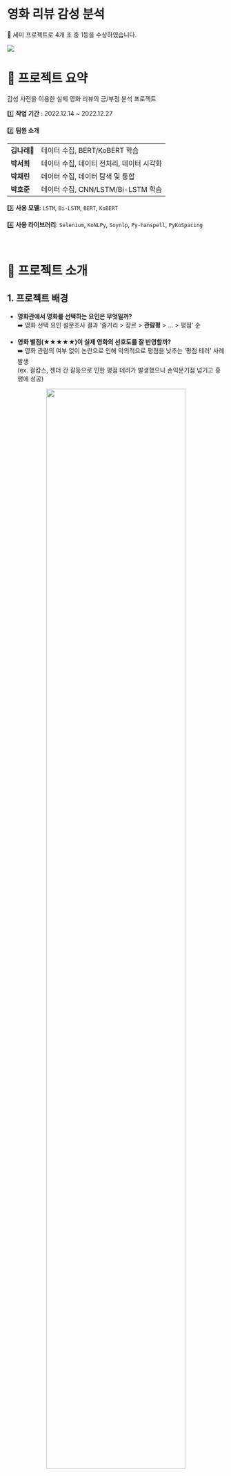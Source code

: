 # 영화 리뷰 감성 분석
📢 세미 프로젝트로 4개 조 중 1등을 수상하였습니다.

<img src="./images/thumbnail.png">

<br>

# 🎯 프로젝트 요약
감성 사전을 이용한 실제 영화 리뷰의 긍/부정 분석 프로젝트   

1️⃣ **작업 기간** : 2022.12.14 ~ 2022.12.27   

2️⃣ **팀원 소개** 

<table>
    <tr>
        <td><b>김나래🤠</b></td>
        <td>데이터 수집, BERT/KoBERT 학습</td>
    </tr>
    <tr>
        <td><b>박서희</b></td>
        <td>데이터 수집, 데이티 전처리, 데이터 시각화</td>
    </tr>
    <tr>
        <td><b>박채린</b></td>
        <td>데이터 수집, 데이터 탐색 및 통합</td>
    </tr>
    <tr>
        <td><b>박호준</b></td>
        <td>데이터 수집, CNN/LSTM/Bi-LSTM 학습</td>
    </tr>
</table>

3️⃣ **사용 모델**: `LSTM`, `Bi-LSTM`, `BERT`, `KoBERT`   

4️⃣ **사용 라이브러리**: `Selenium`, `KoNLPy`, `Soynlp`, `Py-hanspell`, `PyKoSpacing`

<br>

# 📔 프로젝트 소개
## 1. 프로젝트 배경
* **영화관에서 영화를 선택하는 요인은 무엇일까?**    
    ➡️ 영화 선택 요인 설문조사 결과 ‘줄거리 > 장르 > **관람평** > ... > 평점’ 순<br>

* **영화 별점(★★★★★)이 실제 영화의 선호도를 잘 반영할까?**    
    ➡️ 영화 관람의 여부 없이 논란으로 인해 악의적으로 평점을 낮추는 ‘평점 테러’ 사례 발생<br>
    (ex. 걸캅스, 젠더 간 갈등으로 인한 평점 테러가 발생했으나 손익분기점 넘기고 흥행에 성공)

<div align="center">
    <img src="./images/image1.png" width="80%">
</div>

### ***영화 리뷰에 대한 긍/부정 분석으로 영화의 선호도를 한 눈에 파악할 수 있게 하는 것이 어떨까?***

<br>

## 2. 프로젝트 목표
* 영화 리뷰의 긍/부정 분류를 통해 기존의 영화 평점의 신뢰성 파악
* 영화 리뷰의 긍/부정 분류를 통해 제공할 수 있는 서비스 탐색

<br>

## 3. 프로젝트 과정
### 1️⃣ 데이터 수집

- 영화관입장권 통합전산망(KOBIS)의 ‘역대 박스오피스 TOP100 영화’ 추출
- NAVER, DAUM, WATCHAPEDIA 사이트의 리뷰를 각 영화당 500개씩 Selenium으로 크롤링
- **❗이슈1❗ 제작연도와 개봉연도**   
    **: 영화 제목 검색 시 사이트마다 제작연도와 개봉연도가 혼동되어 검색되지 않는 문제 발생**   
    **➡️ 대조 작업 후 문제의 부분을 수기로 수정하여 진행**
    

### 2️⃣ 형태소 분석(Okt + Soynlp)

- Okt 형태소 분석기를 통한 형태소 분석 + Soynlp를 통한 신조어 추출
- **❗이슈2❗ 맞춤법, 띄어쓰기, 변칙어, 신조어 문제**
    - **가볍게 쓰는 리뷰의 특성 상 기존의 문법을 무시하는 리뷰가 다수 발생**
    - **제대로 형태소 분석이 되지 않는 문제가 발생** 

    **➡️ Py-hanspell(맞춤법), PyKoSpacing(띄어쓰기)를 통해 문장의 완성도를 높인 후 진행**   
    **➡️ soynlp를 통해 신조어를 추출하고 Okt 사전에 등록하여 신조어 문제를 해결**

### 3️⃣ 감성점수 계산
- KNU 감성사전을 통한 감성 점수 계산
(긍정: 감성점수 > 0 | 중립 : 감성점수 = 0 | 부정: 감성점수 < 0)
- **❗이슈3❗ 감성사전과 영화의 긍/부정 요소 혼동**   
    **: 범죄, 살인, 눈물 등 영화의 줄거리와 관련된 키워드가 감성점수에 포함되는 경우가 발생**   
    **➡️ 수작업으로 줄거리와 연관성이 높은 단어를 감성 사전에서 제외(ex. 슬프다)**

<div align="center">
    <img src="./images/image2.png" width="80%">
</div>

### 4️⃣ 모델 학습(CNN, LSTM, Bi-LSTM, BERT, KoBERT)
- **Accuracy 기준** : BERT > KoBERT > CNN > LSTM > Bi-LSTM
- Transformer 이후의 모델이 더 우수함을 확인
- 시간 비용적인 측면에서는 KoBERT가 BERT보다 우수함을 확인

<div align="center">
    <img src="./images/image3.png" width="30%">&nbsp;&nbsp;&nbsp;
    <img src="./images/image4.png" width="50%">
</div>

<br>

## 4. 프로젝트 결과

### 1️⃣ 영화 평점과 별점의 관계 분석
- 평점이 긍정이지만 감성 점수에서 부정 / 중립인 건수가 많은 것으로 확인되었다.    
    ➡️ **실제 느낀 것보다 평점을 더 후하게 준다고 해석할 수 있다.**

<div align="center">
    <img src="./images/image5.png" width="50%">
</div>

### 2️⃣ 서비스 연결

- 긍/부정 분석을 통해 고객의 실제 영화에 대한 긍/부정 정도를 파악하여 정확한 추천 시스템을 연결할 수 있다.
- 선호도가 비슷한 고객들을 그룹으로 묶어 각 그룹마다 맞춤형 마케팅 전략을 수립할 수 있다.
- 고객의 선호도에 맞는 새로운 영화를 효율적으로 선택할 수 있다.

### 3️⃣ 프로젝트의 한계
* ‘영화’라는 도메인에 다양한 줄거리가 있기 때문에 부정적인 줄거리와 부정적인 평을 구분하는 데 있어 추가적인 분석이 필요하다.
* 긍/부정이 모두 담긴 문장의 경우 긍정과 분류 이진으로 분류하기에는 한계가 있다. 점수화 또는 다중 분류를 통해 세분화시킬 필요가 있다.

<br>

# 📝 참고자료
* 장연지, 최지선 and 김한샘. (2022). 감정 어휘 사전을 활용한 KcBERT 기반 영화 리뷰 말뭉치 감정 분석. 정보과학회논문지, 49(8), 608-616.
* 조정태 and 최상현. (2015). 영화리뷰 감성 분석을 통한 평점 예측 연구. 경영과 정보연구, 34(3), 161-177.
* 김지현, 하희정, 김서희 and 정영욱. (2021) OTT 서비스 콘텐츠 추천 사용자 경험 분석 - 넷플릭스 사례를 중심으로. Journal Integrated Design Research. 20(2), 73-87.
* Soynlp, [https://github.com/lovit/soynlp](https://github.com/lovit/soynlp)
* KNU 한국어 감성사전, [https://github.com/park1200656/KnuSentiLex](https://github.com/park1200656/KnuSentiLex)
* 딥러닝을 이용한 자연어 입문, [https://wikidocs.net/92961](https://wikidocs.net/92961)
* BERT 실습, [https://github.com/deepseasw/bert-naver-movie-review/blob/master/bert_naver_movie.ipynb](https://github.com/deepseasw/bert-naver-movie-review/blob/master/bert_naver_movie.ipynb)
* KoBERT 실습, [https://github.com/SKTBrain/KoBERT/blob/master/scripts/NSMC/naver_review_classifications_pytorch_kobert.ipynb](https://github.com/SKTBrain/KoBERT/blob/master/scripts/NSMC/naver_review_classifications_pytorch_kobert.ipynb)